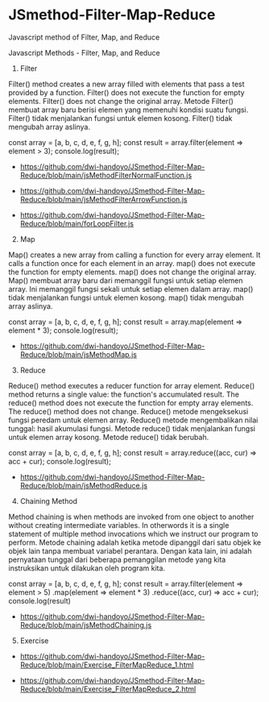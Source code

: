 # JSmethod-Filter-Map-Reduce
Javascript method of Filter, Map, and Reduce

Javascript Methods - Filter, Map, and Reduce

1. Filter

Filter() method creates a new array filled with elements that pass a test provided by a function. Filter() does not execute the function for empty elements. Filter() does not change the original array.
Metode Filter() membuat array baru berisi elemen yang memenuhi kondisi suatu fungsi. Filter() tidak menjalankan fungsi untuk elemen kosong. Filter() tidak mengubah array aslinya.

const array = [a, b, c, d, e, f, g, h];
const result = array.filter(element => element > 3);
console.log(result);

* https://github.com/dwi-handoyo/JSmethod-Filter-Map-Reduce/blob/main/jsMethodFilterNormalFunction.js

* https://github.com/dwi-handoyo/JSmethod-Filter-Map-Reduce/blob/main/jsMethodFilterArrowFunction.js

* https://github.com/dwi-handoyo/JSmethod-Filter-Map-Reduce/blob/main/forLoopFilter.js

2. Map

Map() creates a new array from calling a function for every array element. It calls a function once for each element in an array. map() does not execute the function for empty elements. map() does not change the original array.
Map() membuat array baru dari memanggil fungsi untuk setiap elemen array. Ini memanggil fungsi sekali untuk setiap elemen dalam array. map() tidak menjalankan fungsi untuk elemen kosong. map() tidak mengubah array aslinya.

const array = [a, b, c, d, e, f, g, h];
const result = array.map(element => element * 3);
console.log(result);

* https://github.com/dwi-handoyo/JSmethod-Filter-Map-Reduce/blob/main/jsMethodMap.js

3. Reduce

Reduce() method executes a reducer function for array element. Reduce() method returns a single value: the function's accumulated result. The reduce() method does not execute the function for empty array elements. The reduce() method does not change.
Reduce() metode mengeksekusi fungsi peredam untuk elemen array. Reduce() metode mengembalikan nilai tunggal: hasil akumulasi fungsi. Metode reduce() tidak menjalankan fungsi untuk elemen array kosong. Metode reduce() tidak berubah.

const array = [a, b, c, d, e, f, g, h];
const result = array.reduce((acc, cur) => acc + cur);
console.log(result);

* https://github.com/dwi-handoyo/JSmethod-Filter-Map-Reduce/blob/main/jsMethodReduce.js

4. Chaining Method

Method chaining is when methods are invoked from one object to another without creating intermediate variables. In otherwords it is a single statement of multiple method invocations which we instruct our program to perform.
Metode chaining adalah ketika metode dipanggil dari satu objek ke objek lain tanpa membuat variabel perantara. Dengan kata lain, ini adalah pernyataan tunggal dari beberapa pemanggilan metode yang kita instruksikan untuk dilakukan oleh program kita.

const array = [a, b, c, d, e, f, g, h];
const result = array.filter(element => element > 5)
 .map(element => element * 3)
 .reduce((acc, cur) => acc + cur);
console.log(result)

* https://github.com/dwi-handoyo/JSmethod-Filter-Map-Reduce/blob/main/jsMethodChaining.js

5. Exercise

* https://github.com/dwi-handoyo/JSmethod-Filter-Map-Reduce/blob/main/Exercise_FilterMapReduce_1.html

* https://github.com/dwi-handoyo/JSmethod-Filter-Map-Reduce/blob/main/Exercise_FilterMapReduce_2.html



